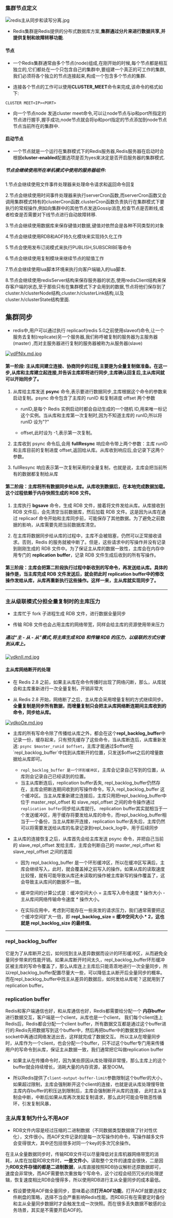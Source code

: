 ### 集群节点定义

![redis主从同步和读写分离.jpg](https://i.loli.net/2021/05/16/tViYLjdpmagXSK7.jpg)

- Redis集群是Redis提供的分布式数据库方案,**集群通过分片来进行数据共享,并提供复制和故障转移功能**.

#### 节点

- 一个Redis集群通常由多个节点(node)组成,在刚开始的时候,每个节点都是相互独立的,它们都处在一个只包含自己的集群中,要组建一个真正的可工作的集群,我们必须将各个独立的节点连接起来,构成一个包含多个节点的集群.

- 连接各个节点的工作可以使用**CLUSTER_MEET**命令来完成,该命令的格式如下:

```
CLUSTER MEET<IP><PORT>
```

- 向一个节点node 发送cluster meet命令,可以让node节点与ip和port所指定的节点进行握手,握手成功,node节点就会将ip和port指定的节点添加到node节点节点当前所在的集群中.

#### 启动节点

- 一个节点就是一个运行在集群模式下的Redis服务器,Redis服务器在启动时会根据**cluster-enabled**配置选项是否为yes来决定是否开启服务器的集群模式.

##### 节点会继续使用所在单机模式中使用的服务器组件:

1.节点会继续使用文件事件处理器来处理命令请求和返回命令回复

2.节点会继续使用时间事件处理器来执行serverCron函数,而serverCron函数又会调用集群模式特有的clusterCron函数.clusterCron函数负责执行在集群模式下要执行的常规操作,例如向集群中的其他节点发送Gossip消息,检查节点是否断线,或者检查是否需要对下线节点进行自动故障转移.

3.节点会继续使用数据库来保存键值对数据,键值对依然会是各种不同类型的对象

4.节点会继续使用RDB和AOF持久化模块来实现持久化工作

5.节点会使用发布订阅模式来执行PUBLISH,SUBSCRIBE等命令

6.节点会继续使用复制模块来继续节点的赋值工作

7.节点会继续使用lua脚本环境来执行向客户端输入的lua脚本.

8.节点会继续使用redisServer结构来保存服务器的状态,使用redisClient结构来保存客户端的状态,至于那些只有在集群模式下才会用到的数据,节点将他们保存到了cluster.h/clusterNode结构,cluster.h/clusterLink结构,以及cluster.h/clusterState结构里面.

## 集群同步

- redis中,用户可以通过执行 replicaof(redis 5.0之前使用slaveof)命令,让一个服务去复制(replicate)另一个服务器,我们称呼被复制的服务器为主服务器(master)
  ,而对主服务器进行复制的服务器被称为从服务器(slave)

[![ydPNIx.md.jpg](https://z3.ax1x.com/2021/02/09/ydPNIx.md.jpg)](https://imgtu.com/i/ydPNIx)

#### 第一阶段: 主从库间建立连接、协商同步的过程,主要是为全量复制做准备。在这一步,从库和主库建立起连接,并告诉主库即将进行同步,主库确认回复后,主从库间就可以开始同步了。
   
 1. 从库给主库发送 **psync** 命令,表示要进行数据同步,主库根据这个命令的参数来启动复制。psync 命令包含了主库的 runID 和复制进度 offset 两个参数

    - runID,是每个 Redis 实例启动时都会自动生成的一个随机 ID,用来唯一标记这个实例。当从库和主库第一次复制时,因为不知道主库的 runID,所以将 runID 设为"?"

    - offset,此时设为 -1,表示第一次复制。

  2. 主库收到 psync 命令后,会用 **fullResync** 响应命令带上两个参数：主库 runID 和主库目前的复制进度 offset,返回给从库。从库收到响应后,会记录下这两个参数。

  3. fullResync 响应表示第一次复制采用的全量复制，也就是说，主库会把当前所有的数据都复制给从库


#### 第二阶段：主库将所有数据同步给从库。从库收到数据后，在本地完成数据加载。这个过程依赖于内存快照生成的 RDB 文件。


  1. 主库执行 **bgsave** 命令，生成 RDB 文件，接着将文件发给从库。从库接收到 RDB 文件后，会先清空当前数据库，然后加载 RDB 文件。这是因为从库在通过 replicaof 命令开始和主库同步前，可能保存了其他数据。为了避免之前数据的影响，从库需要先把当前数据库清空。

  2. 在主库将数据同步给从库的过程中，主库不会被阻塞，仍然可以正常接收请求。否则，Redis 的服务就被中断了。但是，这些请求中的写操作并没有记录到刚刚生成的 RDB 文件中。为了保证主从库的数据一致性，主库会在内存中用专门的 **replication buffer**，记录 RDB 文件生成后收到的所有写操作。

#### 第三阶段：主库会把第二阶段执行过程中新收到的写命令，再发送给从库。具体的操作是，当主库完成 RDB 文件发送后，就会把此时 **replication buffer**中的修改操作发给从库，从库再重新执行这些操作。这样一来，主从库就实现同步了。

----
### 主从级联模式分担全量复制时的主库压力

- 主库忙于 fork 子进程生成 RDB 文件，进行数据全量同步
  
- 传输 RDB 文件也会占用主库的网络带宽，同样会给主库的资源使用带来压力

##### 通过“主 - 从 - 从”模式,将主库生成 RDB 和传输 RDB 的压力，以级联的方式分散到从库上。

[![ydknII.md.jpg](https://z3.ax1x.com/2021/02/09/ydknII.md.jpg)](https://imgtu.com/i/ydknII)

#### 主从库网络断开的处理

- 在 Redis 2.8 之前，如果主从库在命令传播时出现了网络闪断，那么，从库就会和主库重新进行一次全量复制，开销非常大

- 从 Redis 2.8 开始，网络断了之后，主从库会采用增量复制的方式继续同步。__全量复制是同步所有数据，而增量复制只会把主从库网络断连期间主库收到的命令，同步给从库。__

[![ydkoOe.md.jpg](https://z3.ax1x.com/2021/02/09/ydkoOe.md.jpg)](https://imgtu.com/i/ydkoOe)

-  主库的所有写命令除了传播给从库之外，都会在这个**repl_backlog_buffer**中记录一份，缓存起来，只有预先缓存了这些命令，当从库断连后，从库重新发送: `psync $master_runid
   $offset`，主库才能通过$offset在`repl_backlog_buffer`中找到从库断开的位置，只发送$offset之后的增量数据给从库即可。
   - `repl_backlog_buffer 是一个环形缓冲区`，主库会记录自己写到的位置，从库则会记录自己已经读到的位置。
   - 当主从库断连后，replication buffer丢失, repl_backlog_buffer仍然存在，主库会把断连期间收到的写操作命令，写入 repl_backlog_buffer 这个缓冲区。当主从库重新建立连接后，主库只用把repl_backlog_buffer中位于 master_repl_offset 和 slave_repl_offset 之间的命令操作通过`replication buffer`同步给从库就行。
   replication buffer其实就相当于一个发送缓冲区，用于缓存将要发给从库的命令，而repl_backlog_buffer相当于一个备份，当主从库断开连接，replication buffer丢失后，主库仍然可以将需要发送给从库的名录记录到repl_back_log中，用于后续同步

- 主从库的连接恢复之后，从库首先会给主库发送 psync 命令，并把自己当前的 slave_repl_offset 发给主库，主库会判断自己的 master_repl_offset 和 slave_repl_offset 之间的差距

  - 因为 repl_backlog_buffer 是一个环形缓冲区，所以在缓冲区写满后，主库会继续写入，此时，就会覆盖掉之前写入的操作。如果从库的读取速度比较慢，就有可能导致从库还未读取的操作被主库新写的操作覆盖了，这会导致主从库间的数据不一致。

  - 缓冲空间的计算公式是：缓冲空间大小 = 主库写入命令速度 * 操作大小 - 主从库间网络传输命令速度 * 操作大小。

  - 在实际应用中，考虑到可能存在一些突发的请求压力，我们通常需要把这个缓冲空间扩大一倍，即 __repl_backlog_size = 缓冲空间大小 * 2，这也就是 repl_backlog_size 的最终值__。
 ---   
### repl_backlog_buffer

它是为了从库断开之后，如何找到主从差异数据而设计的环形缓冲区，从而避免全量同步带来的性能开销。如果从库断开时间太久，repl_backlog_buffer环形缓冲区被主库的写命令覆盖了，那么从库连上主库后只能乖乖地进行一次全量同步，所以repl_backlog_buffer配置尽量大一些，可以降低主从断开后全量同步的概率。
而在repl_backlog_buffer中找主从差异的数据后，如何发给从库呢？这就用到了replication buffer。


### replication buffer

Redis和客户端通信也好，和从库通信也好，Redis都需要给分配一个 __内存buffer__ 进行数据交互，客户端是一个client，从库也是一个client，
我们每个client连上Redis后，Redis都会分配一个client buffer，所有数据交互都是通过这个buffer进行的:Redis先把数据写到这个buffer中，然后再把buffer中的数据发到client socket中再通过网络发送出去，这样就完成了数据交互。
所以主从在增量同步时，从库作为一个client，也会分配一个buffer，只不过这个buffer专门用来传播用户的写命令到从库，保证主从数据一致，我们通常把它叫做replication buffer


- 如果主从在传播命令时，因为某些原因从库处理得非常慢，那么主库上的这个buffer就会持续增长，消耗大量的内存资源，甚至OOM。

- 所以Redis提供了`client-output-buffer-limit`参数限制这个buffer的大小，如果超过限制，主库会强制断开这个client的连接，也就是说从库处理慢导致主库内存buffer的积压达到限制后，主库会强制断开从库的连接，
  此时主从复制会中断，中断后如果从库再次发起复制请求，那么此时可能会导致恶性循环，引发复制风暴，

### 主从库复制为什么不用AOF

- RDB文件内容是经过压缩的二进制数据（不同数据类型数据做了针对性优化），文件很小。而AOF文件记录的是每一次写操作的命令，写操作越多文件会变得很大，其中还包括很多对同一个key的多次冗余操作。

在主从全量数据同步时，传输RDB文件可以尽量降低对主库机器网络带宽的消耗，从库在加载RDB文件时，**一是文件小**，读取整个文件的速度会很快，二是因为**RDB文件存储的都是二进制数据**，从库直接按照RDB协议解析还原数据即可，速度会非常快，而AOF需要依次重放每个写命令，这个过程会经历冗长的处理逻辑，恢复速度相比RDB会慢得多，所以使用RDB进行主从全量同步的成本最低。

- 假设要使用AOF做全量同步，意味着必须**打开AOF功能**，打开AOF就要选择文件刷盘的策略，选择不当会严重影响Redis性能。而RDB只有在需要定时备份和主从全量同步数据时才会触发生成一次快照。而在很多丢失数据不敏感的业务场景，其实是不需要开启AOF的。

